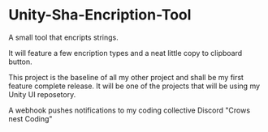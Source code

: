 # Unity-Sha-Encription-Tool
A small tool that encripts strings.

It will feature a few encription types and a neat little copy to clipboard button.

This project is the baseline of all my other project and shall be my first feature complete release.
It will be one of the projects that will be using my Unity UI reposetory.

A webhook pushes notifications to my coding collective Discord "Crows nest Coding"
